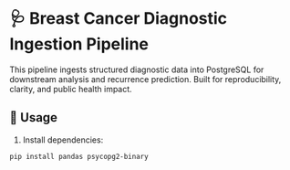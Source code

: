 # 🩺 Breast Cancer Diagnostic Ingestion Pipeline

This pipeline ingests structured diagnostic data into PostgreSQL for downstream analysis and recurrence prediction. Built for reproducibility, clarity, and public health impact.

## 🚀 Usage

1. Install dependencies:
```bash
pip install pandas psycopg2-binary
